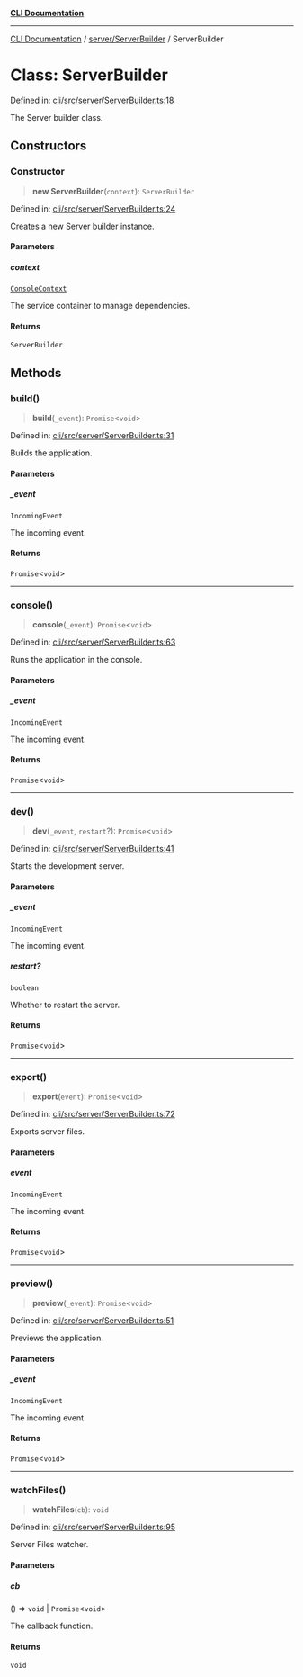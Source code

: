 [**CLI Documentation**](../../../README.md)

***

[CLI Documentation](../../../README.md) / [server/ServerBuilder](../README.md) / ServerBuilder

# Class: ServerBuilder

Defined in: [cli/src/server/ServerBuilder.ts:18](https://github.com/stonemjs/cli/blob/ae332002b2560de84ae3a35accc1d91282bd1543/src/server/ServerBuilder.ts#L18)

The Server builder class.

## Constructors

### Constructor

> **new ServerBuilder**(`context`): `ServerBuilder`

Defined in: [cli/src/server/ServerBuilder.ts:24](https://github.com/stonemjs/cli/blob/ae332002b2560de84ae3a35accc1d91282bd1543/src/server/ServerBuilder.ts#L24)

Creates a new Server builder instance.

#### Parameters

##### context

[`ConsoleContext`](../../../declarations/interfaces/ConsoleContext.md)

The service container to manage dependencies.

#### Returns

`ServerBuilder`

## Methods

### build()

> **build**(`_event`): `Promise`\<`void`\>

Defined in: [cli/src/server/ServerBuilder.ts:31](https://github.com/stonemjs/cli/blob/ae332002b2560de84ae3a35accc1d91282bd1543/src/server/ServerBuilder.ts#L31)

Builds the application.

#### Parameters

##### \_event

`IncomingEvent`

The incoming event.

#### Returns

`Promise`\<`void`\>

***

### console()

> **console**(`_event`): `Promise`\<`void`\>

Defined in: [cli/src/server/ServerBuilder.ts:63](https://github.com/stonemjs/cli/blob/ae332002b2560de84ae3a35accc1d91282bd1543/src/server/ServerBuilder.ts#L63)

Runs the application in the console.

#### Parameters

##### \_event

`IncomingEvent`

The incoming event.

#### Returns

`Promise`\<`void`\>

***

### dev()

> **dev**(`_event`, `restart`?): `Promise`\<`void`\>

Defined in: [cli/src/server/ServerBuilder.ts:41](https://github.com/stonemjs/cli/blob/ae332002b2560de84ae3a35accc1d91282bd1543/src/server/ServerBuilder.ts#L41)

Starts the development server.

#### Parameters

##### \_event

`IncomingEvent`

The incoming event.

##### restart?

`boolean`

Whether to restart the server.

#### Returns

`Promise`\<`void`\>

***

### export()

> **export**(`event`): `Promise`\<`void`\>

Defined in: [cli/src/server/ServerBuilder.ts:72](https://github.com/stonemjs/cli/blob/ae332002b2560de84ae3a35accc1d91282bd1543/src/server/ServerBuilder.ts#L72)

Exports server files.

#### Parameters

##### event

`IncomingEvent`

The incoming event.

#### Returns

`Promise`\<`void`\>

***

### preview()

> **preview**(`_event`): `Promise`\<`void`\>

Defined in: [cli/src/server/ServerBuilder.ts:51](https://github.com/stonemjs/cli/blob/ae332002b2560de84ae3a35accc1d91282bd1543/src/server/ServerBuilder.ts#L51)

Previews the application.

#### Parameters

##### \_event

`IncomingEvent`

The incoming event.

#### Returns

`Promise`\<`void`\>

***

### watchFiles()

> **watchFiles**(`cb`): `void`

Defined in: [cli/src/server/ServerBuilder.ts:95](https://github.com/stonemjs/cli/blob/ae332002b2560de84ae3a35accc1d91282bd1543/src/server/ServerBuilder.ts#L95)

Server Files watcher.

#### Parameters

##### cb

() => `void` \| `Promise`\<`void`\>

The callback function.

#### Returns

`void`

